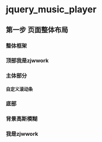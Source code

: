 # jquery_music_player

## 第一步 页面整体布局

### 整体框架

### 顶部我是zjwwork

### 主体部分

#### 自定义滚动条

### 底部

### 背景高斯模糊

### 我是zjwwork
